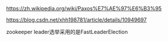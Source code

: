 https://zh.wikipedia.org/wiki/Paxos%E7%AE%97%E6%B3%95

https://blog.csdn.net/xhh198781/article/details/10949697

zookeeper leader选举采用的是FastLeaderElection